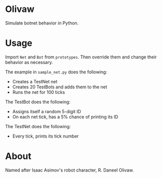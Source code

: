 # Olivaw

Simulate botnet behavior in Python.

# Usage

Import `Net` and `Bot` from `prototypes`. Then override them and change their behavior as necessary.

The example in `sample_net.py` does the following:

* Creates a TestNet net
* Creates 20 TestBots and adds them to the net
* Runs the net for 100 ticks

The TestBot does the following:

* Assigns itself a random 5-digit ID
* On each net tick, has a 5% chance of printing its ID

The TestNet does the following:

* Every tick, prints its tick number

# About

Named after Isaac Asimov's robot character, R. Daneel Olivaw.

